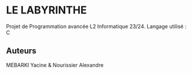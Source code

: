 # LE LABYRINTHE

Projet de Programmation avancée L2 Informatique 23/24.
Langage utilisé : C

## Auteurs 

MEBARKI Yacine & Nourissier Alexandre



